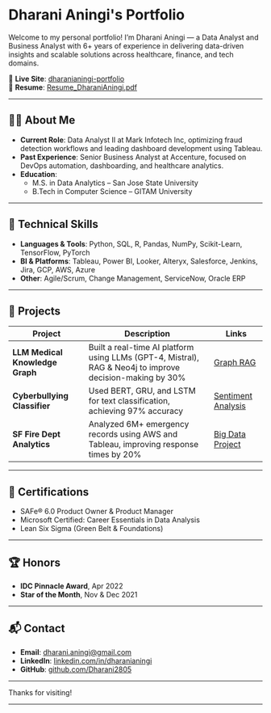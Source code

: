 # Dharani Aningi's Portfolio

Welcome to my personal portfolio! I’m Dharani Aningi — a Data Analyst and Business Analyst with 6+ years of experience in delivering data-driven insights and scalable solutions across healthcare, finance, and tech domains.

🔗 **Live Site**: [dharanianingi-portfolio](https://dharani2805.github.io/dharanianingi-portfolio)  
📄 **Resume**: [Resume_DharaniAningi.pdf](https://dharani2805.github.io/dharanianingi-portfolio/Resume_DharaniAningi.pdf)

---

## 👩‍💻 About Me

- **Current Role**: Data Analyst II at Mark Infotech Inc, optimizing fraud detection workflows and leading dashboard development using Tableau.
- **Past Experience**: Senior Business Analyst at Accenture, focused on DevOps automation, dashboarding, and healthcare analytics.
- **Education**:
  - M.S. in Data Analytics – San Jose State University
  - B.Tech in Computer Science – GITAM University

---

## 🔧 Technical Skills

- **Languages & Tools**: Python, SQL, R, Pandas, NumPy, Scikit-Learn, TensorFlow, PyTorch
- **BI & Platforms**: Tableau, Power BI, Looker, Alteryx, Salesforce, Jenkins, Jira, GCP, AWS, Azure
- **Other**: Agile/Scrum, Change Management, ServiceNow, Oracle ERP

---

## 🧠 Projects

| Project                         | Description                                                                                              | Links                                                                   |
| ------------------------------- | -------------------------------------------------------------------------------------------------------- | ----------------------------------------------------------------------- |
| **LLM Medical Knowledge Graph** | Built a real-time AI platform using LLMs (GPT-4, Mistral), RAG & Neo4j to improve decision-making by 30% | [Graph RAG](https://github.com/Dharani2805/Graph_RAG)                   |
| **Cyberbullying Classifier**    | Used BERT, GRU, and LSTM for text classification, achieving 97% accuracy                                 | [Sentiment Analysis](https://github.com/Dharani2805/Sentiment_Analysis) |
| **SF Fire Dept Analytics**      | Analyzed 6M+ emergency records using AWS and Tableau, improving response times by 20%                    | [Big Data Project](https://github.com/Dharani2805/BigDataProject_228)   |

---

## 📜 Certifications

- SAFe® 6.0 Product Owner & Product Manager
- Microsoft Certified: Career Essentials in Data Analysis
- Lean Six Sigma (Green Belt & Foundations)

---

## 🏆 Honors

- **IDC Pinnacle Award**, Apr 2022
- **Star of the Month**, Nov & Dec 2021

---

## 📬 Contact

- **Email**: dharani.aningi@gmail.com
- **LinkedIn**: [linkedin.com/in/dharanianingi](https://www.linkedin.com/in/dharanianingi/)
- **GitHub**: [github.com/Dharani2805](https://github.com/Dharani2805)

---

Thanks for visiting!

---
